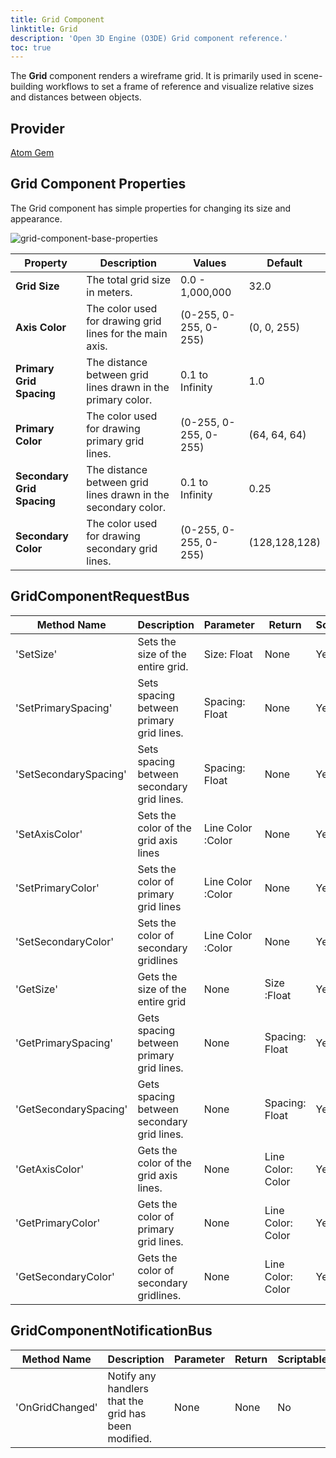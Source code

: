 ```yaml
---
title: Grid Component
linktitle: Grid
description: 'Open 3D Engine (O3DE) Grid component reference.'
toc: true
---
```


The **Grid** component renders a wireframe grid. It is primarily used in scene-building workflows to set a frame of reference and visualize relative sizes and distances between objects.

## Provider ##

[Atom Gem](/docs/user-guide/gems/reference/rendering/atom/atom/)


## Grid Component Properties
The Grid component has simple properties for changing its size and appearance.

![grid-component-base-properties](/images/user-guide/components/reference/atom/grid/grid-base-properties-ui.png)

| Property | Description | Values | Default |
|-|-|-|-|
| **Grid Size** | The total grid size in meters. | 0.0 - 1,000,000 | 32.0 |
| **Axis Color** | The color used for drawing grid lines for the main axis. | (0-255, 0-255, 0-255) | (0, 0, 255) |
| **Primary Grid Spacing** | The distance between grid lines drawn in the primary color. | 0.1 to Infinity | 1.0 |
| **Primary Color** | The color used for drawing primary grid lines. | (0-255, 0-255, 0-255) | (64, 64, 64) |
| **Secondary Grid Spacing** | The distance between grid lines drawn in the secondary color. | 0.1 to Infinity | 0.25 |
| **Secondary Color** | The color used for drawing secondary grid lines. | (0-255, 0-255, 0-255) | (128,128,128) |

## GridComponentRequestBus

| Method Name | Description | Parameter | Return | Scriptable |
|-|-|-|-|-|
| 'SetSize' | Sets the size of the entire grid. | Size: Float | None | Yes |
| 'SetPrimarySpacing' | Sets spacing between primary grid lines. | Spacing: Float | None | Yes |
| 'SetSecondarySpacing' | Sets spacing between secondary grid lines. | Spacing: Float | None | Yes |
| 'SetAxisColor' | Sets the color of the grid axis lines | Line Color :Color | None | Yes |
| 'SetPrimaryColor' | Sets the color of primary grid lines | Line Color :Color | None | Yes |
| 'SetSecondaryColor' | Sets the color of secondary gridlines | Line Color :Color | None | Yes |
| 'GetSize' | Gets the size of the entire grid | None | Size :Float | Yes |
| 'GetPrimarySpacing' | Gets spacing between primary grid lines. | None | Spacing: Float | Yes |
| 'GetSecondarySpacing' | Gets spacing between secondary grid lines. | None | Spacing: Float | Yes |
| 'GetAxisColor' | Gets the color of the grid axis lines. | None | Line Color: Color | Yes |
| 'GetPrimaryColor' | Gets the color of primary grid lines. | None | Line Color: Color | Yes |
| 'GetSecondaryColor' | Gets the color of secondary gridlines. | None | Line Color: Color | Yes |

## GridComponentNotificationBus

| Method Name | Description | Parameter | Return | Scriptable |
|-|-|-|-|-|
| 'OnGridChanged' | Notify any handlers that the grid has been modified. | None | None | No |
